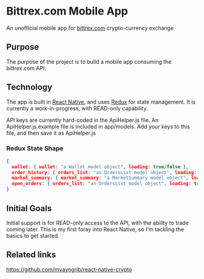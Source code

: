 # Bittrex.com Mobile App
An unofficial mobile app for [bittrex.com](http://bittrex.com) crypto-currency exchange 

## Purpose 
The purpose of the project is to build a mobile app consuming the bittrex.com API.

## Technology
The app is built in [React Native](https://facebook.github.io/react-native), and uses [Redux](http://redux.js.org) for state management. It is currently a work-in-progress, with READ-only capability.

API keys are currently hard-coded in the ApiHelper.js file. An ApiHelper.js.example file is included in app/models.  Add your keys to this file, and then save it as ApiHelper.js

### Redux State Shape
```json
{
  wallet: { wallet: "a Wallet model object", loading: true/false },
  order_history: { orders_list: "an OrdersList model object", loading: true/false },
  market_summary: { market_summary: "a MarketSummary model object", loading: true/false },
  open_orders: { orders_list: "an OrdersList model object", loading: true/false }
}
```

## Initial Goals
Initial support is for READ-only access to the API, with the ability to trade coming later.  This is my first foray into React Native, so I'm tackling the basics to get started.

## Related links 
https://github.com/mvayngrib/react-native-crypto